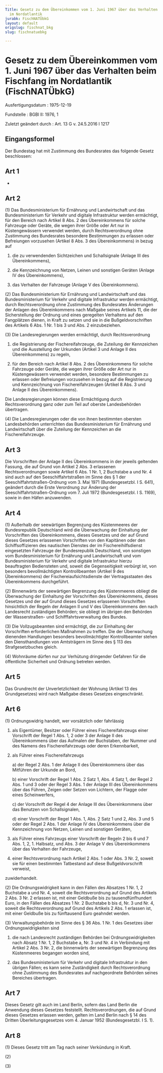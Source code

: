 ```yaml
---
Title: Gesetz zu dem Übereinkommen vom 1. Juni 1967 über das Verhalten beim Fischfang
  im Nordatlantik
jurabk: FischNATÜbkG
layout: default
origslug: fischnat_bkg
slug: fischnatuebkg

---
```


# Gesetz zu dem Übereinkommen vom 1. Juni 1967 über das Verhalten beim Fischfang im Nordatlantik (FischNATÜbkG)

Ausfertigungsdatum
:   1975-12-19

Fundstelle
:   BGBl II: 1976, 1

Zuletzt geändert durch
:   Art. 13 G v. 24.5.2016 I 1217


## Eingangsformel

Der Bundestag hat mit Zustimmung des Bundesrates das folgende Gesetz beschlossen:


## Art 1

-


## Art 2

(1) Das Bundesministerium für Ernährung und Landwirtschaft und das Bundesministerium für Verkehr und digitale Infrastruktur werden ermächtigt, für den Bereich nach Artikel 8 Abs. 2 des Übereinkommens für solche Fahrzeuge oder Geräte, die wegen ihrer Größe oder Art nur in Küstengewässern verwendet werden, durch Rechtsverordnung ohne Zustimmung des Bundesrates besondere Bestimmungen zu erlassen oder Befreiungen vorzusehen (Artikel 8 Abs. 3 des Übereinkommens) in bezug auf

1.  die zu verwendenden Sichtzeichen und Schallsignale (Anlage III des Übereinkommens),


2.  die Kennzeichnung von Netzen, Leinen und sonstigen Geräten (Anlage IV des Übereinkommens),


3.  das Verhalten der Fahrzeuge (Anlage V des Übereinkommens).




(2) Das Bundesministerium für Ernährung und Landwirtschaft und das Bundesministerium für Verkehr und digitale Infrastruktur werden ermächtigt, durch Rechtsverordnung ohne Zustimmung des Bundesrates Änderungen der Anlagen des Übereinkommens nach Maßgabe seines Artikels 11, die der Sicherstellung der Ordnung und eines geregelten Verhaltens auf den Fangplätzen dienen, in Kraft zu setzen und sie in die Bußgeldvorschriften des Artikels 6 Abs. 1 Nr. 1 bis 3 und Abs. 2 einzubeziehen.

(3) Die Landesregierungen werden ermächtigt, durch Rechtsverordnung

1.  die Registrierung der Fischereifahrzeuge, die Zuteilung der Kennzeichen und die Ausstellung der Urkunden (Artikel 3 und Anlage II des Übereinkommens) zu regeln,


2.  für den Bereich nach Artikel 8 Abs. 2 des Übereinkommens für solche Fahrzeuge oder Geräte, die wegen ihrer Größe oder Art nur in Küstengewässern verwendet werden, besondere Bestimmungen zu erlassen oder Befreiungen vorzusehen in bezug auf die Registrierung und Kennzeichnung von Fischereifahrzeugen (Artikel 8 Abs. 3 und Anlage II des Übereinkommens).



Die Landesregierungen können diese Ermächtigung durch Rechtsverordnung ganz oder zum Teil auf oberste Landesbehörden übertragen.

(4) Die Landesregierungen oder die von ihnen bestimmten obersten Landesbehörden unterrichten das Bundesministerium für Ernährung und Landwirtschaft über die Zuteilung der Kennzeichen an die Fischereifahrzeuge.


## Art 3

Die Vorschriften der Anlage II des Übereinkommens in der jeweils geltenden Fassung, die auf Grund von Artikel 2 Abs. 3 erlassenen Rechtsverordnungen sowie Artikel 6 Abs. 1 Nr. 1, 2 Buchstabe a und Nr. 4 sind auch auf den Seeschiffahrtstraßen im Sinne des § 1 der Seeschiffahrtstraßen-Ordnung vom 3. Mai 1971 (Bundesgesetzbl. I S. 641), geändert durch die Erste Verordnung zur Änderung der Seeschiffahrtstraßen-Ordnung vom 7. Juli 1972 (Bundesgesetzbl. I S. 1169), sowie in den Häfen anzuwenden.


## Art 4

(1) Außerhalb der seewärtigen Begrenzung des Küstenmeeres der Bundesrepublik Deutschland wird die Überwachung der Einhaltung der Vorschriften des Übereinkommens, dieses Gesetzes und der auf Grund dieses Gesetzes erlassenen Vorschriften von den Kapitänen oder den Schiffsoffizieren des nautischen Dienstes der im Fischereihilfsdienst eingesetzten Fahrzeuge der Bundesrepublik Deutschland, von sonstigen vom Bundesministerium für Ernährung und Landwirtschaft und vom Bundesministerium für Verkehr und digitale Infrastruktur hierzu beauftragten Bediensteten und, soweit die Gegenseitigkeit verbürgt ist, von besonders bevollmächtigten Kontrollbeamten (Artikel 9 des Übereinkommens) der Fischereiaufsichtsdienste der Vertragsstaaten des Übereinkommens durchgeführt.

(2) Binnenwärts der seewärtigen Begrenzung des Küstenmeeres obliegt die Überwachung der Einhaltung der Vorschriften des Übereinkommens, dieses Gesetzes und der auf Grund dieses Gesetzes erlassenen Vorschriften hinsichtlich der Regeln der Anlagen II und V des Übereinkommens den nach Landesrecht zuständigen Behörden; sie obliegt im übrigen den Behörden der Wasserstraßen- und Schifffahrtsverwaltung des Bundes.

(3) Die Vollzugsbeamten sind ermächtigt, die zur Einhaltung der Vorschriften erforderlichen Maßnahmen zu treffen. Die der Überwachung dienenden Handlungen besonders bevollmächtigter Kontrollbeamter stehen den Diensthandlungen von Amtsträgern im Sinne des § 113 des Strafgesetzbuches gleich.

(4) Wohnräume dürfen nur zur Verhütung dringender Gefahren für die öffentliche Sicherheit und Ordnung betreten werden.


## Art 5

Das Grundrecht der Unverletzlichkeit der Wohnung (Artikel 13 des Grundgesetzes) wird nach Maßgabe dieses Gesetzes eingeschränkt.


## Art 6

(1) Ordnungswidrig handelt, wer vorsätzlich oder fahrlässig

1.  als Eigentümer, Besitzer oder Führer eines Fischereifahrzeugs einer Vorschrift der Regel 1 Abs. 1, 2 oder 3 der Anlage II des Übereinkommens über das Aufmalen der Buchstaben, der Nummer und des Namens des Fischereifahrzeugs oder deren Erkennbarkeit,


2.  als Führer eines Fischereifahrzeugs

    a)  der Regel 2 Abs. 1 der Anlage II des Übereinkommens über das Mitführen der Urkunde an Bord,


    b)  einer Vorschrift der Regel 1 Abs. 2 Satz 1, Abs. 4 Satz 1, der Regel 2 Abs. 1 und 3 oder der Regel 3 Abs. 1 der Anlage III des Übereinkommens über das Führen, Zeigen oder Setzen von Lichtern, der Flagge oder eines Scheinwerfers,


    c)  der Vorschrift der Regel 4 der Anlage III des Übereinkommens über das Benutzen von Schallsignalen,


    d)  einer Vorschrift der Regel 1 Abs. 1, Abs. 2 Satz 1 und 2, Abs. 3 und 5 oder der Regel 2 Abs. 1 der Anlage IV des Übereinkommens über die Kennzeichnung von Netzen, Leinen und sonstigen Geräten,





3.  als Führer eines Fahrzeugs einer Vorschrift der Regeln 2 bis 6 und 7 Abs. 1, 2, 1. Halbsatz, und Abs. 3 der Anlage V des Übereinkommens über das Verhalten der Fahrzeuge,


4.  einer Rechtsverordnung nach Artikel 2 Abs. 1 oder Abs. 3 Nr. 2, soweit sie für einen bestimmten Tatbestand auf diese Bußgeldvorschrift verweist,



zuwiderhandelt.

(2) Die Ordnungswidrigkeit kann in den Fällen des Absatzes 1 Nr. 1, 2 Buchstabe a und Nr. 4, soweit die Rechtsverordnung auf Grund des Artikels 2 Abs. 3 Nr. 2 erlassen ist, mit einer Geldbuße bis zu tausendfünfhundert Euro, in den Fällen des Absatzes 1 Nr. 2 Buchstabe b bis d, Nr. 3 und Nr. 4, soweit die Rechtsverordnung auf Grund des Artikels 2 Abs. 1 erlassen ist, mit einer Geldbuße bis zu fünftausend Euro geahndet werden.

(3) Verwaltungsbehörde im Sinne des § 36 Abs. 1 Nr. 1 des Gesetzes über Ordnungswidrigkeiten sind

1.  die nach Landesrecht zuständigen Behörden bei Ordnungswidrigkeiten nach Absatz 1 Nr. 1, 2 Buchstabe a, Nr. 3 und Nr. 4 in Verbindung mit Artikel 2 Abs. 3 Nr. 2, die binnenwärts der seewärtigen Begrenzung des Küstenmeeres begangen worden sind,


2.  das Bundesministerium für Verkehr und digitale Infrastruktur in den übrigen Fällen; es kann seine Zuständigkeit durch Rechtsverordnung ohne Zustimmung des Bundesrates auf nachgeordnete Behörden seines Bereiches übertragen.





## Art 7

Dieses Gesetz gilt auch im Land Berlin, sofern das Land Berlin die Anwendung dieses Gesetzes feststellt. Rechtsverordnungen, die auf Grund dieses Gesetzes erlassen werden, gelten im Land Berlin nach § 14 des Dritten Überleitungsgesetzes vom 4. Januar 1952 (Bundesgesetzbl. I S. 1).


## Art 8

(1) Dieses Gesetz tritt am Tag nach seiner Verkündung in Kraft.

(2)

(3)

